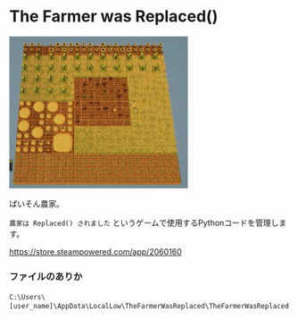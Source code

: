 # The Farmer was Replaced()

<img src="./image.jpg" width="320" />

ぱいそん農家。

`農家は Replaced() されました` というゲームで使用するPythonコードを管理します。

https://store.steampowered.com/app/2060160

### ファイルのありか

```plain
C:\Users\[user_name]\AppData\LocalLow\TheFarmerWasReplaced\TheFarmerWasReplaced
```
